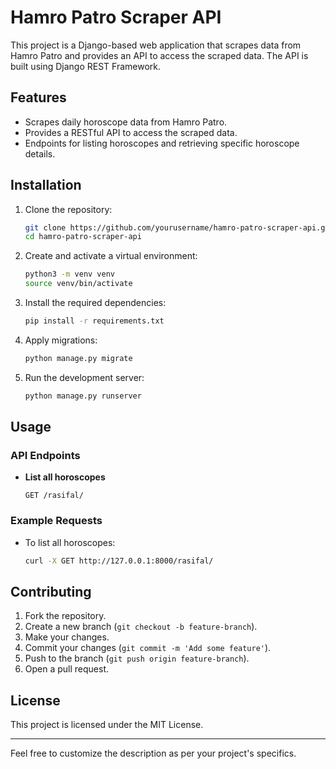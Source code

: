 # Hamro Patro Scraper API

This project is a Django-based web application that scrapes data from Hamro Patro and provides an API to access the scraped data. The API is built using Django REST Framework.

## Features

- Scrapes daily horoscope data from Hamro Patro.
- Provides a RESTful API to access the scraped data.
- Endpoints for listing horoscopes and retrieving specific horoscope details.

## Installation

1. Clone the repository:
    ```sh
    git clone https://github.com/yourusername/hamro-patro-scraper-api.git
    cd hamro-patro-scraper-api
    ```

2. Create and activate a virtual environment:
    ```sh
    python3 -m venv venv
    source venv/bin/activate
    ```

3. Install the required dependencies:
    ```sh
    pip install -r requirements.txt
    ```

4. Apply migrations:
    ```sh
    python manage.py migrate
    ```

5. Run the development server:
    ```sh
    python manage.py runserver
    ```

## Usage

### API Endpoints

- **List all horoscopes**
    ```http
    GET /rasifal/
    ```


### Example Requests

- To list all horoscopes:
    ```sh
    curl -X GET http://127.0.0.1:8000/rasifal/
    ```


## Contributing

1. Fork the repository.
2. Create a new branch (`git checkout -b feature-branch`).
3. Make your changes.
4. Commit your changes (`git commit -m 'Add some feature'`).
5. Push to the branch (`git push origin feature-branch`).
6. Open a pull request.

## License

This project is licensed under the MIT License.

---

Feel free to customize the description as per your project's specifics.